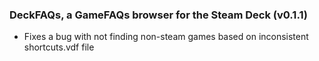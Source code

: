 ### DeckFAQs, a GameFAQs browser for the Steam Deck (v0.1.1)

-   Fixes a bug with not finding non-steam games based on inconsistent shortcuts.vdf file

